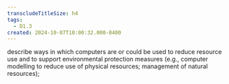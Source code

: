 ```yaml
---
transcludeTitleSize: h4
tags:
  - D1.3
created: 2024-10-07T10:00:32.000-0400
---
```

describe ways in which computers are or could be used to reduce resource use and to support environmental protection measures (e.g., computer modelling to reduce use of physical resources; management of natural resources);